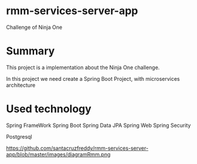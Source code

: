 # rmm-services-server-app
Challenge of Ninja One

# Summary

This project is a implementation about the Ninja One challenge.

In this project we need create a Spring Boot Project, with microservices architecture 

# Used technology

Spring FrameWork
Spring Boot
Spring Data JPA
Spring Web
Spring Security

Postgresql  


https://github.com/santacruzfreddy/rmm-services-server-app/blob/master/images/diagramRmm.png
